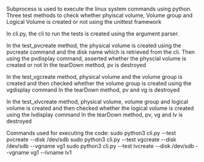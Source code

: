 Subprocess is used to execute the linux system commands using python.
Three test methods to check whether phyiscal volume, Volume group and Logical Volume is created or not using the unittest framework

In cli.py, the cli to run the tests is created using the argument parser.

In the test_pvcreate method, the physical volume is created using the pvcreate command and the disk name which is retrieved from the cli. Then using the pvdisplay command, asserted whether the physcial volume is created or not
In the tearDown method, pv is destroyed

In the test_vgcreate method, physical volume and the volume group is created and then checked whether the volume group is created using the vgdisplay command
In the tearDown method, pv and vg is destroyed

In the test_xlvcreate method, physical volume, volume group and logical volume is created and then checked whether the logical volume is created using the lvdisplay command
In the tearDown method, pv, vg and lv is destroyed

Commands used for executing the code:
sudo python3 cli.py --test pvcreate --disk /dev/sdb
sudo python3 cli.py --test vgcreate --disk /dev/sdb --vgname vg1
sudo python3 cli.py --test lvcreate --disk /dev/sdb --vgname vg1 --lvname lv1
